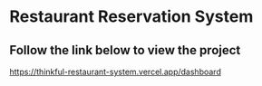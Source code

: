 # Restaurant Reservation System
## Follow the link below to view the project
https://thinkful-restaurant-system.vercel.app/dashboard
